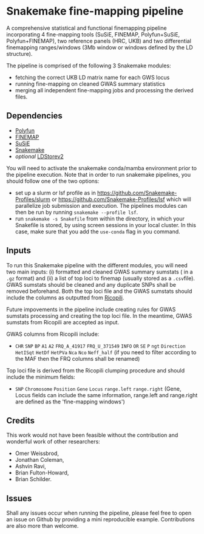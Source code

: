 # Snakemake fine-mapping pipeline
A comprehensive statistical and functional finemapping pipeline incorporating 4 fine-mapping tools (SuSiE, FINEMAP, Polyfun+SuSiE, Polyfun+FINEMAP), two reference panels (HRC, UKB) and two differential finemapping ranges/windows (3Mb window or windows defined by the LD structure).

The pipeline is comprised of the following 3 Snakemake modules:
- fetching the correct UKB LD matrix name for each GWS locus 
- running fine-mapping on cleaned GWAS summary statistics
- merging all independent fine-mapping jobs and processing the derived files.

## Dependencies

- [Polyfun](https://github.com/omerwe/polyfun)
- [FINEMAP](http://www.christianbenner.com/)
- [SuSiE](https://github.com/stephenslab/susieR)
- [Snakemake](https://snakemake.readthedocs.io/en/stable/getting_started/installation.html)
- *optional* [LDStorev2](http://www.christianbenner.com/#)

You will need to activate the snakemake conda/mamba environment prior to the pipeline execution.
Note that in order to run snakemake pipelines, you should follow one of the two options: 
- set up a slurm or lsf profile as in https://github.com/Snakemake-Profiles/slurm or https://github.com/Snakemake-Profiles/lsf which will parallelize job submission and execution. The pipelines modules can then be run by running ```snakemake --profile lsf```.
- run ```snakemake -s Snakefile``` from within the directory, in which your Snakefile is stored, by using screen sessions in your local cluster. In this case, make sure that you add the ```use-conda``` flag in you command.


## Inputs

To run this Snakemake pipeline with the different modules, you will need two main inputs: (i) formatted and cleaned GWAS summary sumstats ( in a ```.gz``` format) and (ii) a list of top loci to finemap (usually stored as a ```.csv```file). GWAS sumstats should be cleaned and any duplicate SNPs shall be removed beforehand. Both the top loci file and the GWAS sumstats should include the columns as outputted from [Ricopili](https://sites.google.com/a/broadinstitute.org/ricopili/overview).

Future impovements in the pipeline include creating rules for GWAS sumstats processing and creating the top loci file. In the meantime, GWAS sumstats from Ricopili are accepted as input.

GWAS columns from Ricopili include:
- ```CHR```    ```SNP```     ```BP```    ```A1```    ```A2```    ```FRQ_A_41917```    ```FRQ_U_371549```    ```INFO```    ```OR```    ```SE```    ```P```  ```ngt```    ```Direction```    ```HetISqt```    ```HetDf```    ```HetPVa```   ```Nca```    ```Nco```   ```Neff_half```
(if you need to filter according to the MAF then the FRQ columns shall be renamed)

Top loci file is derived from the Ricopili clumping procedure and should include the minimum fields:
- ```SNP```    ```Chromosome```    ```Position```    ```Gene```    ```Locus```    ```range.left```    ```range.right```
(Gene, Locus fields can include the same information, range.left and range.right are defined as the 'fine-mapping windows')

## Credits
This work would not have been feasible without the contribution and wonderful work of other researchers:
- Omer Weissbrod,
- Jonathan Coleman,
- Ashvin Ravi,
- Brian Fulton-Howard,
- Brian Schilder.


## Issues 
Shall any issues occur when running the pipeline, please feel free to open an issue on Github by providing a mini reproducible example.
Contributions are also more than welcome.
